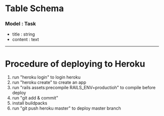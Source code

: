 # Table Schema

### Model : Task
 * title : string
 * content : text


 ---

 # Procedure of deploying to Heroku
  1. run "heroku login" to login heroku
  1. run "heroku create" to create an app
  1. run "rails assets:precompile RAILS_ENV=productioh" to compile before deploy
  1. run "git add & commit"
  1. install buildpacks
  1. run "git push heroku master" to deploy master branch
